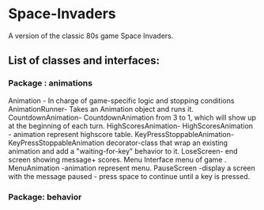 # Space-Invaders
A version of the classic 80s game Space Invaders.

## List of classes and interfaces:
### Package : animations
Animation - In charge of game-specific logic and stopping conditions
AnimationRunner- Takes an Animation object and runs it.
CountdownAnimation- CountdownAnimation from 3 to 1, which will show up at the beginning of each turn.
HighScoresAnimation- HighScoresAnimation - animation represent highscore table.
KeyPressStoppableAnimation- KeyPressStoppableAnimation decorator-class that  wrap an existing animation and add a "waiting-for-key" behavior to it.
LoseScreen- end screen showing message+ scores.
Menu<T> Interface menu of game .
MenuAnimation -animation represent menu.
PauseScreen  -display a screen with the message paused - press space to continue until a key is pressed.

### Package: behavior
